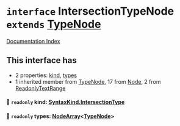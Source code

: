 # `interface` IntersectionTypeNode `extends` [TypeNode](../interface.TypeNode/README.md)

[Documentation Index](../README.md)

## This interface has

- 2 properties:
[kind](#-readonly-kind-syntaxkindintersectiontype),
[types](#-readonly-types-nodearraytypenode)
- 1 inherited member from [TypeNode](../interface.TypeNode/README.md), 17 from [Node](../interface.Node/README.md), 2 from [ReadonlyTextRange](../interface.ReadonlyTextRange/README.md)


#### 📄 `readonly` kind: [SyntaxKind.IntersectionType](../enum.SyntaxKind/README.md#intersectiontype--194)



#### 📄 `readonly` types: [NodeArray](../interface.NodeArray/README.md)\<[TypeNode](../interface.TypeNode/README.md)>



